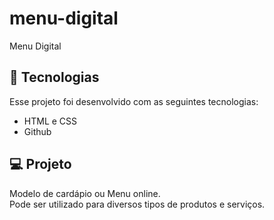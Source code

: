 # menu-digital
Menu Digital



## 🚀 Tecnologias

Esse projeto foi desenvolvido com as seguintes tecnologias:

- HTML e CSS
- Github

## 💻 Projeto

Modelo de cardápio ou Menu online.<br>
Pode ser utilizado para diversos tipos de produtos e serviços.
